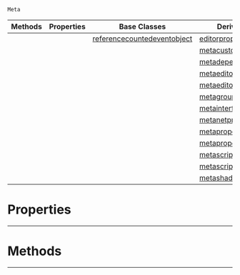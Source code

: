  `Meta`

|Methods|Properties|Base Classes|Derived Classes|
|---|---|---|---|
| | |[referencecountedeventobject](https://github.com/dragonCASTjosh/PlasmaDocs/blob/master/code_reference/class_reference/referencecountedeventobject.markdown)|[editorpropertyextension](https://github.com/dragonCASTjosh/PlasmaDocs/blob/master/code_reference/class_reference/editorpropertyextension.markdown)|
| | | |[metacustomui](https://github.com/dragonCASTjosh/PlasmaDocs/blob/master/code_reference/class_reference/metacustomui.markdown)|
| | | |[metadependency](https://github.com/dragonCASTjosh/PlasmaDocs/blob/master/code_reference/class_reference/metadependency.markdown)|
| | | |[metaeditorgizmo](https://github.com/dragonCASTjosh/PlasmaDocs/blob/master/code_reference/class_reference/metaeditorgizmo.markdown)|
| | | |[metaeditorscriptobject](https://github.com/dragonCASTjosh/PlasmaDocs/blob/master/code_reference/class_reference/metaeditorscriptobject.markdown)|
| | | |[metagroup](https://github.com/dragonCASTjosh/PlasmaDocs/blob/master/code_reference/class_reference/metagroup.markdown)|
| | | |[metainterface](https://github.com/dragonCASTjosh/PlasmaDocs/blob/master/code_reference/class_reference/metainterface.markdown)|
| | | |[metanetproperty](https://github.com/dragonCASTjosh/PlasmaDocs/blob/master/code_reference/class_reference/metanetproperty.markdown)|
| | | |[metapropertyfilter](https://github.com/dragonCASTjosh/PlasmaDocs/blob/master/code_reference/class_reference/metapropertyfilter.markdown)|
| | | |[metapropertyrename](https://github.com/dragonCASTjosh/PlasmaDocs/blob/master/code_reference/class_reference/metapropertyrename.markdown)|
| | | |[metascriptshortcutattribute](https://github.com/dragonCASTjosh/PlasmaDocs/blob/master/code_reference/class_reference/metascriptshortcutattribute.markdown)|
| | | |[metascripttagattribute](https://github.com/dragonCASTjosh/PlasmaDocs/blob/master/code_reference/class_reference/metascripttagattribute.markdown)|
| | | |[metashaderinput](https://github.com/dragonCASTjosh/PlasmaDocs/blob/master/code_reference/class_reference/metashaderinput.markdown)|


 #  Properties


---  
 #  Methods


---  
 

 